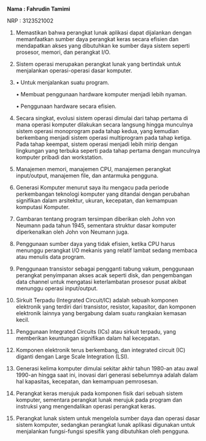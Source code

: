 
**Nama  : Fahrudin Tamimi**

NRP      : 3123521002	


1.	Memastikan bahwa perangkat lunak aplikasi dapat dijalankan dengan memanfaatkan sumber daya perangkat keras secara efisien dan mendapatkan akses yang dibutuhkan ke sumber daya sistem seperti prosesor, memori, dan perangkat I/O.
2.	Sistem operasi merupakan perangkat lunak yang bertindak untuk menjalankan operasi-operasi dasar komputer. 
3.	  •	Untuk menjalankan suatu program.
   
      •	Membuat penggunaan hardware komputer menjadi lebih nyaman.
  	  
      •	Penggunaan hardware secara efisien.
  	  
4.	Secara singkat, evolusi sistem operasi dimulai dari tahap pertama di mana operasi komputer dilakukan secara langsung hingga munculnya sistem operasi monoprogram pada tahap kedua, yang kemudian berkembang menjadi sistem operasi multiprogram pada tahap ketiga. Pada tahap keempat, sistem operasi menjadi lebih mirip dengan lingkungan yang terbuka seperti pada tahap pertama dengan munculnya komputer pribadi dan workstation.
   
5.	Manajemen memori, manajemen CPU, manajemen perangkat input/output, manajemen file, dan antarmuka pengguna.
   
6.	Generasi Komputer menurut saya itu mengacu pada periode perkembangan teknologi komputer yang ditandai dengan perubahan signifikan dalam arsitektur, ukuran, kecepatan, dan kemampuan komputasi Komputer.

7.	Gambaran tentang program tersimpan diberikan oleh John von Neumann pada tahun 1945, sementara struktur dasar komputer diperkenalkan oleh John von Neumann juga.

8.	Penggunaan sumber daya yang tidak efisien, ketika CPU harus menunggu perangkat I/O mekanis yang relatif lambat sedang membaca atau menulis data program.

9.	Penggunaan transistor sebagai pengganti tabung vakum, penggunaan perangkat penyimpanan akses acak seperti disk, dan pengembangan data channel untuk mengatasi keterlambatan prosesor pusat akibat menunggu operasi input/output.

10.	Sirkuit Terpadu (Integrated Circuit/IC) adalah sebuah komponen elektronik yang terdiri dari transistor, resistor, kapasitor, dan komponen elektronik lainnya yang bergabung dalam suatu rangkaian kemasan kecil.

11.	Penggunaan Integrated Circuits (ICs) atau sirkuit terpadu, yang memberikan keuntungan signifikan dalam hal kecepatan.

12.	Komponen elektronik terus berkembang, dan integrated circuit (IC) diganti dengan Large Scale Integration (LSI).

13.	Generasi kelima komputer dimulai sekitar akhir tahun 1980-an atau awal 1990-an hingga saat ini, inovasi dari generasi sebelumnya adalah dalam hal kapasitas, kecepatan, dan kemampuan pemrosesan.

14.	Perangkat keras merujuk pada komponen fisik dari sebuah sistem komputer, sementara perangkat lunak merujuk pada program dan instruksi yang mengendalikan operasi perangkat keras.

15.	Perangkat lunak sistem untuk mengelola sumber daya dan operasi dasar sistem komputer, sedangkan perangkat lunak aplikasi digunakan untuk menjalankan fungsi-fungsi spesifik yang dibutuhkan oleh pengguna.

